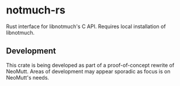 # notmuch-rs

Rust interface for libnotmuch's C API. Requires local installation of
libnotmuch.

## Development

This crate is being developed as part of a proof-of-concept rewrite of NeoMutt.
Areas of development may appear sporadic as focus is on NeoMutt's needs.
